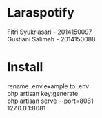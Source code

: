 # Laraspotify
Fitri Syukriasari - 2014150097 <br>
Gustiani Salimah - 2014150088
# Install
rename .env.example to .env <br>
php artisan key:generate <br>
php artisan serve --port=8081 <br>
127.0.0.1:8081
